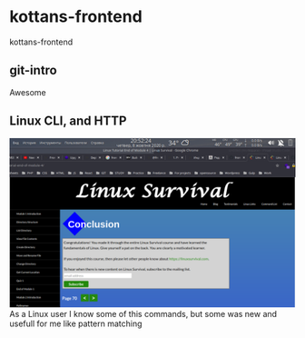 # kottans-frontend
kottans-frontend
  
## git-intro
Awesome
   
## Linux CLI, and HTTP
![Screenshot](https://github.com/master-bogdan/kottans-frontend/blob/main/task_linux_cli/2020-10-08_20-52.png?raw=true)
As a Linux user I know some of this commands, but some was new and usefull for me like pattern matching

